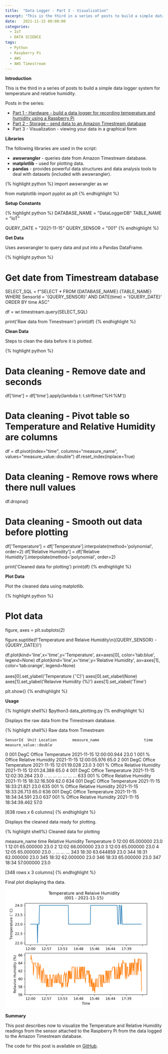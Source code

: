 ```yaml
---
title:  "Data Logger - Part 3 - Visualization"
excerpt: "This is the third in a series of posts to build a simple data logger system for temperature and relative humidity. Part 3 will use the Python Pandas package to visualize the data logged in the Amazon Timestream database."
date:   2021-11-15 00:00:00
categories:
  - IoT
  - DATA SCIENCE
tags:
  - Python
  - Raspberry Pi
  - AWS
  - AWS Timestream
---
```


**Introduction**

This is the third in a series of posts to build a simple data logger system for temperature and relative humidity. 

Posts in the series:

* [Part 1 - Hardware - build a data logger for recording temperature and humidity using a Raspberry Pi](/2020/10/31/data-logger-part-1-hardware)
* [Part 2 - Storage - send data to an Amazon Timestream database](/2021/11/15/data-logger-part-2-storage)
* Part 3 - Visualization - viewing your data in a graphical form

**Libraries**

The following libraries are used in the script:

* **awswrangler** - queries date from Amazon Timestream database.
* **matplotlib** - used for plotting data.
* **pandas** - provides powerful data structures and data analysis tools to deal with datasets (included with awswrangler).

{% highlight python %}
import awswrangler as wr

from matplotlib import pyplot as plt
{% endhighlight %}

**Setup Constants**

{% highlight python %}
DATABASE_NAME = "DataLoggerDB"
TABLE_NAME = "IoT"

QUERY_DATE = "2021-11-15"
QUERY_SENSOR = "001"
{% endhighlight %}

**Get Data**

Uses awswrangler to query data and put into a Pandas DataFrame. 

{% highlight python %}
# Get date from Timestream database
SELECT_SQL = f"SELECT * FROM {DATABASE_NAME}.{TABLE_NAME} WHERE SensorId = '{QUERY_SENSOR}' AND DATE(time) = '{QUERY_DATE}' ORDER BY time ASC"

df = wr.timestream.query(SELECT_SQL)

print('Raw data from Timestream')
print(df)
{% endhighlight %}

**Clean Data**

Steps to clean the data before it is plotted.

{% highlight python %}
# Data cleaning - Remove date and seconds
df['time'] = df['time'].apply(lambda t: t.strftime('%H:%M'))

# Data cleaning - Pivot table so Temperature and Relative Humidity are columns
df = df.pivot(index="time", columns="measure_name", values="measure_value::double")
df.reset_index(inplace=True)

# Data cleaning - Remove rows where there null values
df.dropna()

# Data cleaning - Smooth out data before plotting
df['Temperature'] = df['Temperature'].interpolate(method='polynomial', order=2)
df['Relative Humidity'] = df['Relative Humidity'].interpolate(method='polynomial', order=2)

print('Cleaned data for plotting')
print(df)
{% endhighlight %}

**Plot Data**

Plot the cleaned data using matplotlib. 

{% highlight python %}
# Plot data
figure, axes = plt.subplots(2)

figure.suptitle(f'Temperature and Relaive Humidity\n({QUERY_SENSOR} - {QUERY_DATE})')

df.plot(kind='line',x='time',y='Temperature', ax=axes[0], color='tab:blue', legend=None)
df.plot(kind='line',x='time',y='Relative Humidity', ax=axes[1], color='tab:orange', legend=None)

axes[0].set_ylabel('Temperature ($^\circ$C)')
axes[0].set_xlabel(None)
axes[1].set_ylabel('Relavive Humidity (%)')
axes[1].set_xlabel('Time')

plt.show()
{% endhighlight %}

**Usage**

{% highlight shell%}
$python3 data_plotting.py
{% endhighlight %}

Displays the raw data from the Timestream database.

{% highlight shell%}
Raw data from Timestream

    SensorId  Unit Location       measure_name                    time  measure_value::double
0        001  DegC   Office        Temperature 2021-11-15 12:00:00.944                   23.0
1        001     %   Office  Relative Humidity 2021-11-15 12:00:05.976                   65.0
2        001  DegC   Office        Temperature 2021-11-15 12:01:19.028                   23.0
3        001     %   Office  Relative Humidity 2021-11-15 12:01:24.388                   65.0
4        001  DegC   Office        Temperature 2021-11-15 12:02:30.264                   23.0
..       ...   ...      ...                ...                     ...                    ...
633      001     %   Office  Relative Humidity 2021-11-15 18:32:16.509                   62.0
634      001  DegC   Office        Temperature 2021-11-15 18:33:21.821                   23.0
635      001     %   Office  Relative Humidity 2021-11-15 18:33:26.713                   65.0
636      001  DegC   Office        Temperature 2021-11-15 18:34:34.591                   23.0
637      001     %   Office  Relative Humidity 2021-11-15 18:34:39.462                   57.0

[638 rows x 6 columns]
{% endhighlight %}

Displays the cleaned data ready for plotting.

{% highlight shell%}
Cleaned data for plotting

measure_name   time  Relative Humidity  Temperature
0             12:00          65.000000         23.0
1             12:01          65.000000         23.0
2             12:02          66.000000         23.0
3             12:03          65.000000         23.0
4             12:05          65.000000         23.0
..              ...                ...          ...
343           18:30          63.644859         23.0
344           18:31          62.000000         23.0
345           18:32          62.000000         23.0
346           18:33          65.000000         23.0
347           18:34          57.000000         23.0

[348 rows x 3 columns]
{% endhighlight %}

Final plot displaying tha data.

![](/assets/blog/data-logger-part-3-visualization/chart-1.png)

**Summary**

This post describes now to visualize the Temperature and Relative Humidity readings from the sensor attached to the Raspberry Pi from the data logged to the Amazon Timestream database.

The code for this post is available on [GitHub](https://github.com/jonathanoneill/data-logger-blog-post/tree/data-logger-part-3-visualization).
